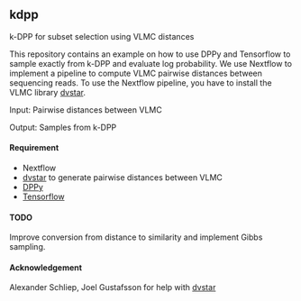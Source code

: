 ## kdpp
k-DPP for subset selection using VLMC distances

This repository contains an example on how to use DPPy and Tensorflow to sample exactly from k-DPP and evaluate log probability.
We use Nextflow to implement a pipeline to compute VLMC pairwise distances between sequencing reads.
To use the Nextflow pipeline, you have to install the VLMC library [dvstar](https://github.com/Schlieplab/dvstar).

Input: Pairwise distances between VLMC

Output: Samples from k-DPP

#### Requirement
* Nextflow
* [dvstar](https://github.com/Schlieplab/dvstar) to generate pairwise distances between VLMC 
* [DPPy](https://github.com/guilgautier/DPPy)
* [Tensorflow](https://www.tensorflow.org/install)


#### TODO
Improve conversion from distance to similarity and implement Gibbs sampling.

#### Acknowledgement

Alexander Schliep, Joel Gustafsson for help with [dvstar](https://github.com/Schlieplab/dvstar)
